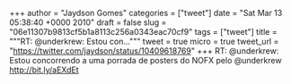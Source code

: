
+++
author = "Jaydson Gomes"
categories = ["tweet"]
date = "Sat Mar 13 05:38:40 +0000 2010"
draft = false
slug = "06e11307b9813cf5b1a8113c256a0343eac70cf9"
tags = ["tweet"]
title = """RT: @underkrew: Estou con..."""
tweet = true
micro = true
tweet_url = "https://twitter.com/jaydson/status/10409618769"
+++
RT: @underkrew: Estou concorrendo a uma porrada de posters do NOFX pelo @underkrew http://bit.ly/aEXdEt
